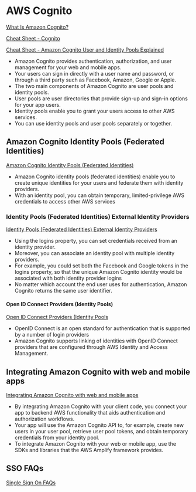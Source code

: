 # AWS Cognito

[What Is Amazon Cognito?](https://docs.aws.amazon.com/cognito/latest/developerguide/what-is-amazon-cognito.html)

[Cheat Sheet - Cognito](https://tutorialsdojo.com/amazon-cognito)

[Cheat Sheet - Amazon Cognito User and Identity Pools Explained](https://tutorialsdojo.com/amazon-cognito-user-pools-and-identity-pools-explained)

- Amazon Cognito provides authentication, authorization, and user management for your web and mobile apps. 
- Your users can sign in directly with a user name and password, or through a third party such as Facebook, Amazon, Google or Apple.
- The two main components of Amazon Cognito are user pools and identity pools. 
- User pools are user directories that provide sign-up and sign-in options for your app users. 
- Identity pools enable you to grant your users access to other AWS services. 
- You can use identity pools and user pools separately or together.


## Amazon Cognito Identity Pools (Federated Identities)

[Amazon Cognito Identity Pools (Federated Identities)](https://docs.aws.amazon.com/cognito/latest/developerguide/cognito-identity.html)

- Amazon Cognito identity pools (federated identities) enable you to create unique identities for your users and federate them with identity providers.
- With an identity pool, you can obtain temporary, limited-privilege AWS credentials to access other AWS services

### Identity Pools (Federated Identities) External Identity Providers

[Identity Pools (Federated Identities) External Identity Providers](https://docs.aws.amazon.com/cognito/latest/developerguide/external-identity-providers.html)

- Using the logins property, you can set credentials received from an identity provider. 
- Moreover, you can associate an identity pool with multiple identity providers.
- For example, you could set both the Facebook and Google tokens in the logins property, so that the unique Amazon Cognito identity would be associated with both identity provider logins
- No matter which account the end user uses for authentication, Amazon Cognito returns the same user identifier.

#### Open ID Connect Providers (Identity Pools)

[Open ID Connect Providers (Identity Pools](https://docs.aws.amazon.com/cognito/latest/developerguide/open-id.html)

- OpenID Connect is an open standard for authentication that is supported by a number of login providers
- Amazon Cognito supports linking of identities with OpenID Connect providers that are configured through AWS Identity and Access Management.

## Integrating Amazon Cognito with web and mobile apps

[Integrating Amazon Cognito with web and mobile apps](https://docs.aws.amazon.com/cognito/latest/developerguide/cognito-integrate-apps.html)

- By integrating Amazon Cognito with your client code, you connect your app to backend AWS functionality that aids authentication and authorization workflows.
- Your app will use the Amazon Cognito API to, for example, create new users in your user pool, retrieve user pool tokens, and obtain temporary credentials from your identity pool. 
- To integrate Amazon Cognito with your web or mobile app, use the SDKs and libraries that the AWS Amplify framework provides.



## SSO FAQs

[Single Sign On FAQs](https://aws.amazon.com/single-sign-on/faqs)
